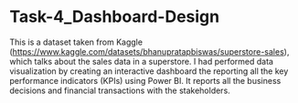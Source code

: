 # Task-4_Dashboard-Design
This is a dataset taken from Kaggle (https://www.kaggle.com/datasets/bhanupratapbiswas/superstore-sales), which talks about the sales data in a superstore. I had performed data visualization by creating an interactive dashboard the reporting all the key performance indicators (KPIs) using Power BI. It reports all the business decisions and financial transactions with the stakeholders. 
